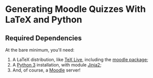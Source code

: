 Generating Moodle Quizzes With LaTeX and Python
===============================================

Required Dependencies
---------------------

At the bare minimum, you'll need:

1. A LaTeX distribution, like [TeX Live][], including the [moodle package][];
2. A [Python 3][] installation, with module [Jinja2][];
3. And, of course, a [Moodle][] server!

[TeX Live]: https://tug.org/texlive/
[moodle package]: https://www.ctan.org/pkg/moodle/
[Python 3]: https://python.org/
[Jinja2]: https://pypi.org/project/Jinja2/
[Moodle]: https://moodle.org/
